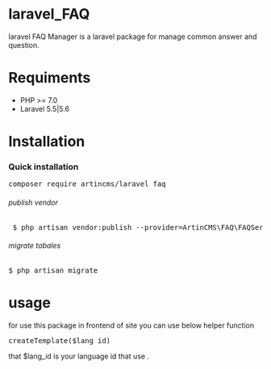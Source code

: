 # laravel_FAQ
laravel FAQ Manager  is a laravel package for manage common answer and question.

# Requiments 
<ul>
<li>
PHP >= 7.0
</li>
<li>
Laravel 5.5|5.6
</li>
</ul>

# Installation
<h3>Quick installation</h3> 
<div class="highlight highlight-source-shell"><pre>composer require artincms/laravel_faq</pre></div>
<h6>publish vendor</h6>
 <div class="highlight highlight-text-html-php"><pre>
 $ php artisan vendor:publish --provider=ArtinCMS\FAQ\FAQServiceProvider --force
</pre> </div>
<h6>migrate tabales</h6>
<div class="highlight highlight-text-html-php"><pre>
$ php artisan migrate
</pre> </div>

<h1>usage</h1> 
for use this package in frontend of site you can use below 
helper function 
<div class="highlight highlight-text-html-php"><pre>
createTemplate($lang_id)
</pre> </div>
that $lang_id is your language id that use .


